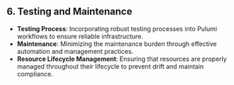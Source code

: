 ## **6. Testing and Maintenance**

- **Testing Process**: Incorporating robust testing processes into Pulumi workflows to ensure reliable infrastructure.
- **Maintenance**: Minimizing the maintenance burden through effective automation and management practices.
- **Resource Lifecycle Management**: Ensuring that resources are properly managed throughout their lifecycle to prevent drift and maintain compliance.